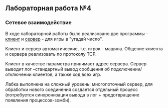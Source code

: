 ## Лабораторная работа №4
### Сетевое взаимодействие

В ходе лабораторной работы было реализовано две программы - [клиент](client.cpp) и [сервер](server.cpp) - для игры в "угадай число".

Клиент и сервер автоматические, т.е. игрок - машина. Общение клиента и сервера реализовать по протоколу TCP.

Клиент в качестве параметра принимает адрес сервера.
Сервер выводит лог –стандартный вывод сообщения об
подключении/отключении клиентов, а также ход всех игр.

Лабка выполнена на сложный уровень: многопоточный сервер, для обработки нового соединения создается отдельный
процесс (потребуется синхронизация вывода в лог + предотвращение появления процессов-зомби).
